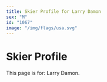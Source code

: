 ```yaml
---
title: Skier Profile for Larry Damon
sex: "M"
id: "1067"
image: "/img/flags/usa.svg" 
---
```


# Skier Profile

This page is for: Larry Damon.
    
